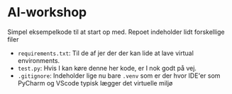 # AI-workshop
Simpel eksempelkode til at start op med. Repoet indeholder lidt forskellige filer

* `requirements.txt`: Til de af jer der der kan lide at lave virtual environments.
* `test.py`: Hvis I kan køre denne her kode, er I nok godt på vej.
* `.gitignore`: Indeholder lige nu bare `.venv` som er der hvor IDE'er som PyCharm og VScode typisk lægger det virtuelle miljø
